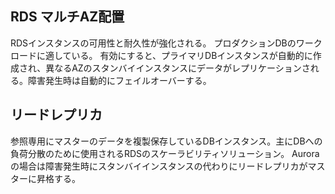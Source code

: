 ## RDS マルチAZ配置
RDSインスタンスの可用性と耐久性が強化される。
プロダクションDBのワークロードに適している。
有効にすると、プライマリDBインスタンスが自動的に作成され、異なるAZのスタンバイインスタンスにデータがレプリケーションされる。障害発生時は自動的にフェイルオーバーする。

## リードレプリカ
参照専用にマスターのデータを複製保存しているDBインスタンス。主にDBへの負荷分散のために使用されるRDSのスケーラビリティソリューション。
Auroraの場合は障害発生時にスタンバイインスタンスの代わりにリードレプリカがマスターに昇格する。